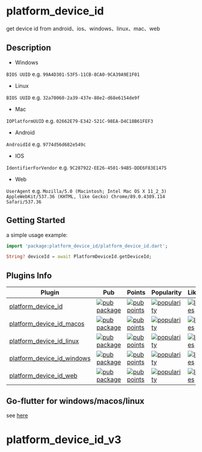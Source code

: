 # platform_device_id

get device id from android、ios、windows、linux、mac、web

## Description

- Windows 

`BIOS UUID` e.g. `99A4D301-53F5-11CB-8CA0-9CA39A9E1F01`
- Linux 

`BIOS UUID` e.g. `32a70060-2a39-437e-88e2-d68e6154de9f`
- Mac 

`IOPlatformUUID` e.g. `02662E79-E342-521C-98EA-D4C18B61FEF3`

- Android 

`AndroidId` e.g. `9774d56d682e549c`

- IOS 

`IdentifierForVendor` e.g. `9C287922-EE26-4501-94B5-DDE6F83E1475`

- Web

`UserAgent` e.g. `Mozilla/5.0 (Macintosh; Intel Mac OS X 11_2_3) AppleWebKit/537.36 (KHTML, like Gecko) Chrome/89.0.4389.114 Safari/537.36`

## Getting Started

a simple usage example:

```dart
import 'package:platform_device_id/platform_device_id.dart';

String? deviceId = await PlatformDeviceId.getDeviceId;
```
## Plugins Info

| Plugin | Pub | Points | Popularity | Likes |
|--------|-----|--------|------------|-------|
| [platform_device_id](./platform_device_id/) | [![pub package](https://img.shields.io/pub/v/platform_device_id.svg)](https://pub.dev/packages/platform_device_id) | [![pub points](https://badges.bar/platform_device_id/pub%20points)](https://pub.dev/packages/platform_device_id/score) |  [![popularity](https://badges.bar/platform_device_id/popularity)](https://pub.dev/packages/platform_device_id/score) | [![likes](https://badges.bar/platform_device_id/likes)](https://pub.dev/packages/platform_device_id/score) |
| [platform_device_id_macos](./platform_device_id_macos/) | [![pub package](https://img.shields.io/pub/v/platform_device_id_macos.svg)](https://pub.dev/packages/platform_device_id_macos) | [![pub points](https://badges.bar/platform_device_id_macos/pub%20points)](https://pub.dev/packages/platform_device_id_macos/score) |  [![popularity](https://badges.bar/platform_device_id_macos/popularity)](https://pub.dev/packages/platform_device_id_macos/score) | [![likes](https://badges.bar/platform_device_id_macos/likes)](https://pub.dev/packages/platform_device_id_macos/score) |
| [platform_device_id_linux](./platform_device_id_linux/) | [![pub package](https://img.shields.io/pub/v/platform_device_id_linux.svg)](https://pub.dev/packages/platform_device_id_linux) | [![pub points](https://badges.bar/platform_device_id_linux/pub%20points)](https://pub.dev/packages/platform_device_id_linux/score) |  [![popularity](https://badges.bar/platform_device_id_linux/popularity)](https://pub.dev/packages/platform_device_id_linux/score) | [![likes](https://badges.bar/platform_device_id_linux/likes)](https://pub.dev/packages/platform_device_id_linux/score) |
| [platform_device_id_windows](./platform_device_id_windows/) | [![pub package](https://img.shields.io/pub/v/platform_device_id_windows.svg)](https://pub.dev/packages/platform_device_id_windows) | [![pub points](https://badges.bar/platform_device_id_windows/pub%20points)](https://pub.dev/packages/platform_device_id_windows/score) |  [![popularity](https://badges.bar/platform_device_id_windows/popularity)](https://pub.dev/packages/platform_device_id_windows/score) | [![likes](https://badges.bar/platform_device_id_windows/likes)](https://pub.dev/packages/platform_device_id_windows/score) |
| [platform_device_id_web](./platform_device_id_web/) | [![pub package](https://img.shields.io/pub/v/platform_device_id_web.svg)](https://pub.dev/packages/platform_device_id_web) | [![pub points](https://badges.bar/platform_device_id_web/pub%20points)](https://pub.dev/packages/platform_device_id_web/score) |  [![popularity](https://badges.bar/platform_device_id_web/popularity)](https://pub.dev/packages/platform_device_id_web/score) | [![likes](https://badges.bar/platform_device_id_web/likes)](https://pub.dev/packages/platform_device_id_web/score) |



## Go-flutter for windows/macos/linux

see [here](https://github.com/BestBurning/platform_device_id/tree/master/platform_device_id/go)
# platform_device_id_v3
